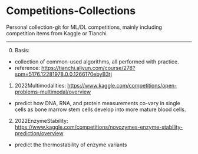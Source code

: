 # Competitions-Collections

Personal collection-git for ML/DL competitions, mainly including competition items from Kaggle or Tianchi.

-----
0. Basis:
+ collection of common-used algorithms, all performed with practice. 
+ reference: https://tianchi.aliyun.com/course/278?spm=5176.12281978.0.0.1266170ebyB3tj 

1. 2022Multimodalities: https://www.kaggle.com/competitions/open-problems-multimodal/overview
+ predict how DNA, RNA, and protein measurements co-vary in single cells as bone marrow stem cells develop into more mature blood cells. 

2. 2022EnzymeStability: https://www.kaggle.com/competitions/novozymes-enzyme-stability-prediction/overview
+ predict the thermostability of enzyme variants

